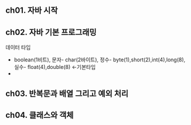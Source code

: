 ## ch01. 자바 시작
## ch02. 자바 기본 프로그래밍
 데이터 타입
  - boolean(1비트), 문자- char(2바이트), 정수- byte(1),short(2),int(4),long(8), 실수- float(4),double(8) <-기본타입
  -
## ch03. 반복문과 배열 그리고 예외 처리
## ch04. 클래스와 객체
